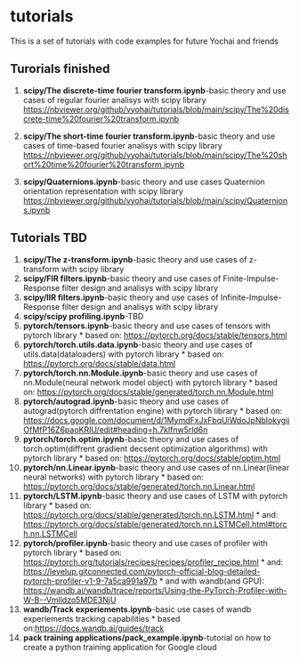 # tutorials

 This is a set of tutorials with code examples for future Yochai and friends
 
 ## Turorials finished
 1. **scipy/The discrete-time fourier transform.ipynb**-basic theory and use cases of regular fourier analisys with scipy library
https://nbviewer.org/github/vyohai/tutorials/blob/main/scipy/The%20discrete-time%20fourier%20transform.ipynb

 2. **scipy/The short-time fourier transform.ipynb**-basic theory and use cases of time-based fourier analisys with scipy library
 https://nbviewer.org/github/vyohai/tutorials/blob/main/scipy/The%20short%20time%20fourier%20transform.ipynb
 
 3. **scipy/Quaternions.ipynb**-basic theory and use cases Quaternion orientation representation with scipy library
  https://nbviewer.org/github/vyohai/tutorials/blob/main/scipy/Quaternions.ipynb

## Tutorials TBD
1. **scipy/The z-transform.ipynb**-basic theory and use cases of z-transform with scipy library
2. **scipy/FIR filters.ipynb**-basic theory and use cases of Finite-Impulse-Response filter design and analisys with scipy library
3. **scipy/IIR filters.ipynb**-basic theory and use cases of Infinite-Impulse-Response filter design and analisys with scipy library
4. **scipy/scipy profiling.ipynb**-TBD
5. **pytorch/tensors.ipynb**-basic theory and use cases of tensors with pytorch library
		* based on: https://pytorch.org/docs/stable/tensors.html
6. **pytorch/torch.utils.data.ipynb**-basic theory and use cases of utils.data(dataloaders) with pytorch library
		* based on: https://pytorch.org/docs/stable/data.html
7. **pytorch/torch.nn.Module.ipynb**-basic theory and use cases of nn.Module(neural network model object) with pytorch library
		* based on: https://pytorch.org/docs/stable/generated/torch.nn.Module.html
8. **pytorch/autograd.ipynb**-basic theory and use cases of autograd(pytorch diffrentation engine) with pytorch library
		* based on: https://docs.google.com/document/d/1MymdFxJxFbqUiWdoJpNblokygiiOfMfP16Z6paoKRIU/edit#heading=h.7klfnw5rld6n
9. **pytorch/torch.optim.ipynb**-basic theory and use cases of torch.optim(diffrent gradient decsent optimization algorithms) with pytorch library
		* based on: https://pytorch.org/docs/stable/optim.html
10. **pytorch/nn.Linear.ipynb**-basic theory and use cases of nn.Linear(linear neural networks) with pytorch library
		* based on: https://pytorch.org/docs/stable/generated/torch.nn.Linear.html
11. **pytorch/LSTM.ipynb**-basic theory and use cases of LSTM with pytorch library
		* based on: https://pytorch.org/docs/stable/generated/torch.nn.LSTM.html
		* and: https://pytorch.org/docs/stable/generated/torch.nn.LSTMCell.html#torch.nn.LSTMCell
12. **pytorch/profiler.ipynb**-basic theory and use cases of profiler with pytorch library
		* based on: https://pytorch.org/tutorials/recipes/recipes/profiler_recipe.html
		* and: https://levelup.gitconnected.com/pytorch-official-blog-detailed-pytorch-profiler-v1-9-7a5ca991a97b
		* and with wandb(and GPU): https://wandb.ai/wandb/trace/reports/Using-the-PyTorch-Profiler-with-W-B--Vmlldzo5MDE3NjU
13. **wandb/Track experiements.ipynb**-basic use cases of wandb experiements tracking capabilities
		* based on:https://docs.wandb.ai/guides/track
14. **pack training applications/pack_example.ipynb**-tutorial on how to create a python training application for Google cloud
